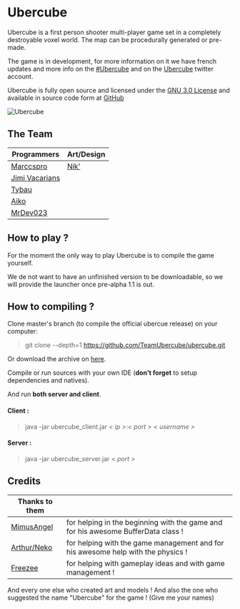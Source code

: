 
Ubercube
===

Ubercube is a first person shooter multi-player game set in a completely destroyable voxel world.
The map can be procedurally generated or pre-made.

The game is in development, for more information on it we have french updates and more info on the [#Ubercube](https://twitter.com/hashtag/Ubercube?src=hash) and on the [Ubercube](https://twitter.com/UbercubeGame) twitter account.

Ubercube is fully open source and licensed under the [GNU 3.0 License](http://www.gnu.org/licenses/) and available in source code form at [GitHub](https://github.com/TeamUbercube/ubercube)

![Ubercube](http://veridiangames.fr/ubercube/UbercubeWesteros.png "Ubercube")

## The Team
| Programmers | Art/Design
| --- | ---
| [Marccspro](https://twitter.com/marccspro) | [Nik'](https://twitter.com/NikGraph)
| [Jimi Vacarians](https://twitter.com/JimiVacarians) |
| [Tybau](https://twitter.com/tybau75)
| [Aiko](https://twitter.com/YanisAtl) |
| [MrDev023](https://twitter.com/MrDev023) |


## How to play ?
For the moment the only way to play Ubercube is to compile the game yourself.

We de not want to have an unfinished version to be downloadable, so we will provide the launcher once pre-alpha 1.1 is out.


## How to compiling ?

Clone master's branch (to compile the official ubercue release) on your computer:
> git clone --depth=1 https://github.com/TeamUbercube/ubercube.git

Or download the archive on [here](https://github.com/TeamUbercube/ubercube/archive/master.zip).

Compile or run sources with your own IDE (**don't forget** to setup dependencies and natives).

And run **both server and client**.

#### Client :

> java -jar ubercube_client.jar *< ip >:< port > < username >*

#### Server :

> java -jar ubercube_server.jar *< port >*

## Credits
| Thanks to them  | |
| --- | --- |
| [MimusAngel](https://twitter.com/Mimus_Angel) | for helping in the beginning with the game and for his awesome BufferData class !|
| [Arthur/Neko](https://twitter.com/ArthurBaurens) | for helping with the game management and for his awesome help with the physics !
| [Freezee](https://twitter.com/Freezee_Freeze) | for helping with gameplay ideas and with game management !


And every one else who created art and models ! And also the one who suggested the name "Ubercube" for the game ! (Give me your names)